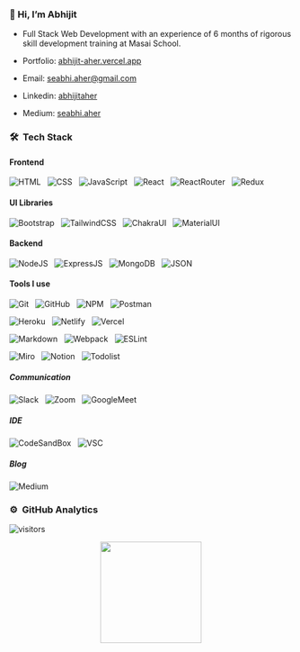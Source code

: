 ### 👋 Hi, I’m Abhijit
- Full Stack Web Development with an experience of 6 months of rigorous skill development training at Masai School. 

- Portfolio: [abhijit-aher.vercel.app](https://abhijit-aher.vercel.app/)
- Email: [seabhi.aher@gmail.com](mailto:seabhi.aher@gmail.com)
- Linkedin: [abhijitaher](https://www.linkedin.com/in/abhijitaher/)
- Medium: [seabhi.aher](https://medium.com/@seabhi.aher)

### 🛠 &nbsp;Tech Stack

 #### Frontend

![HTML](https://img.shields.io/badge/HTML5-E34F26?style=for-the-badge&logo=html5&logoColor=white)&nbsp;&nbsp;
![CSS](https://img.shields.io/badge/CSS3-1572B6?style=for-the-badge&logo=css3&logoColor=white)&nbsp;&nbsp;
![JavaScript](https://img.shields.io/badge/JavaScript-323330?style=for-the-badge&logo=javascript&logoColor=F7DF1E)&nbsp;&nbsp;
![React](https://img.shields.io/badge/React-20232A?style=for-the-badge&logo=react&logoColor=61DAFB)&nbsp;&nbsp;
![ReactRouter](https://img.shields.io/badge/React_Router-CA4245?style=for-the-badge&logo=react-router&logoColor=white)&nbsp;&nbsp;
![Redux](https://img.shields.io/badge/Redux-593D88?style=for-the-badge&logo=redux&logoColor=white)&nbsp;&nbsp;

#### UI Libraries 
![Bootstrap](https://img.shields.io/badge/Bootstrap-563D7C?style=for-the-badge&logo=bootstrap&logoColor=white)&nbsp;&nbsp;
![TailwindCSS](https://img.shields.io/badge/Tailwind_CSS-38B2AC?style=for-the-badge&logo=tailwind-css&logoColor=white)&nbsp;&nbsp;
![ChakraUI](https://img.shields.io/badge/Chakra--UI-319795?style=for-the-badge&logo=chakra-ui&logoColor=white)&nbsp;&nbsp;
![MaterialUI](https://img.shields.io/badge/Material%20UI-007FFF?style=for-the-badge&logo=mui&logoColor=white)&nbsp;&nbsp;


#### Backend
![NodeJS](https://img.shields.io/badge/Node.js-339933?style=for-the-badge&logo=nodedotjs&logoColor=white)&nbsp;&nbsp;
![ExpressJS](https://img.shields.io/badge/Express.js-000000?style=for-the-badge&logo=express&logoColor=white)&nbsp;&nbsp;
![MongoDB](https://img.shields.io/badge/MongoDB-4EA94B?style=for-the-badge&logo=mongodb&logoColor=white)&nbsp;&nbsp;
![JSON](https://img.shields.io/badge/json-5E5C5C?style=for-the-badge&logo=json&logoColor=white)&nbsp;&nbsp;


#### Tools I use

![Git](https://img.shields.io/badge/GIT-E44C30?style=for-the-badge&logo=git&logoColor=white)&nbsp;&nbsp;
![GitHub](https://img.shields.io/badge/GitHub-100000?style=for-the-badge&logo=github&logoColor=white)&nbsp;&nbsp;
![NPM](https://img.shields.io/badge/npm-CB3837?style=for-the-badge&logo=npm&logoColor=white)&nbsp;&nbsp;
![Postman](https://img.shields.io/badge/Postman-FF6C37?style=for-the-badge&logo=Postman&logoColor=white)&nbsp;&nbsp; 


![Heroku](https://img.shields.io/badge/Heroku-430098?style=for-the-badge&logo=heroku&logoColor=white)&nbsp;&nbsp;
![Netlify](https://img.shields.io/badge/Netlify-00C7B7?style=for-the-badge&logo=netlify&logoColor=white)&nbsp;&nbsp;
![Vercel](https://img.shields.io/badge/Vercel-000000?style=for-the-badge&logo=vercel&logoColor=white)&nbsp;&nbsp;

![Markdown](https://img.shields.io/badge/Markdown-000000?style=for-the-badge&logo=markdown&logoColor=white)&nbsp;&nbsp;
![Webpack](https://img.shields.io/badge/Webpack-8DD6F9?style=for-the-badge&logo=Webpack&logoColor=white)&nbsp;&nbsp;
![ESLint](https://img.shields.io/badge/eslint-3A33D1?style=for-the-badge&logo=eslint&logoColor=white)&nbsp;&nbsp;


![Miro](https://img.shields.io/badge/Miro-050038?style=for-the-badge&logo=Miro&logoColor=white)&nbsp;&nbsp;
![Notion](https://img.shields.io/badge/Notion-000000?style=for-the-badge&logo=notion&logoColor=white)&nbsp;&nbsp;
![Todolist](https://img.shields.io/badge/Todoist-E44332?style=for-the-badge&logo=todoist&logoColor=white)&nbsp;&nbsp;

##### Communication
 ![Slack](https://img.shields.io/badge/Slack-4A154B?style=for-the-badge&logo=slack&logoColor=white)&nbsp;&nbsp;
 ![Zoom](	https://img.shields.io/badge/Zoom-2D8CFF?style=for-the-badge&logo=zoom&logoColor=white)&nbsp;&nbsp;
 ![GoogleMeet](https://img.shields.io/badge/Google%20Meet-00897B?style=for-the-badge&logo=google-meet&logoColor=white)&nbsp;&nbsp;
 
 ##### IDE
 ![CodeSandBox](https://img.shields.io/badge/Codesandbox-000000?style=for-the-badge&logo=CodeSandbox&logoColor=white)&nbsp;&nbsp;
 ![VSC](https://img.shields.io/badge/Visual_Studio_Code-0078D4?style=for-the-badge&logo=visual%20studio%20code&logoColor=white)&nbsp;&nbsp;


##### Blog
![Medium](https://img.shields.io/badge/Medium-12100E?style=for-the-badge&logo=medium&logoColor=white)&nbsp;&nbsp;

### ⚙️ &nbsp;GitHub Analytics
![visitors](https://visitor-badge.glitch.me/badge?page_id=AbhijitAher) 

<p align="center">
<a href="https://github.com/AbhijitAher">
 <img height="180em" src="https://github-readme-stats-eight-theta.vercel.app/api?username=AbhijitAher&show_icons=true&theme=vue-dark&include_all_commits=true&count_private=true" />
</a>
</p>



<!---
AbhijitAher/AbhijitAher is a ✨ special ✨ repository because its `README.md` (this file) appears on your GitHub profile.
You can click the Preview link to take a look at your changes.
--->
